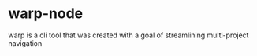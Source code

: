 # warp-node
warp is a cli tool that was created with a goal of streamlining multi-project navigation
